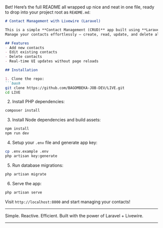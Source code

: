 Bet! Here’s the full README all wrapped up nice and neat in one file, ready to drop into your project root as `README.md`:

````markdown
# Contact Management with Livewire (Laravel)

This is a simple **Contact Management (CRUD)** app built using **Laravel Livewire**.  
Manage your contacts effortlessly — create, read, update, and delete all within a slick reactive interface powered by Livewire.

## Features
- Add new contacts
- Edit existing contacts
- Delete contacts
- Real-time UI updates without page reloads

## Installation

1. Clone the repo:  
```bash
git clone https://github.com/BAGOMBEKA-JOB-DEV/LIVE.git
cd LIVE
````

2. Install PHP dependencies:

```bash
composer install
```

3. Install Node dependencies and build assets:

```bash
npm install
npm run dev
```

4. Setup your `.env` file and generate app key:

```bash
cp .env.example .env
php artisan key:generate
```

5. Run database migrations:

```bash
php artisan migrate
```

6. Serve the app:

```bash
php artisan serve
```

Visit `http://localhost:8000` and start managing your contacts!

---

Simple. Reactive. Efficient.
Built with the power of Laravel + Livewire.

---

```